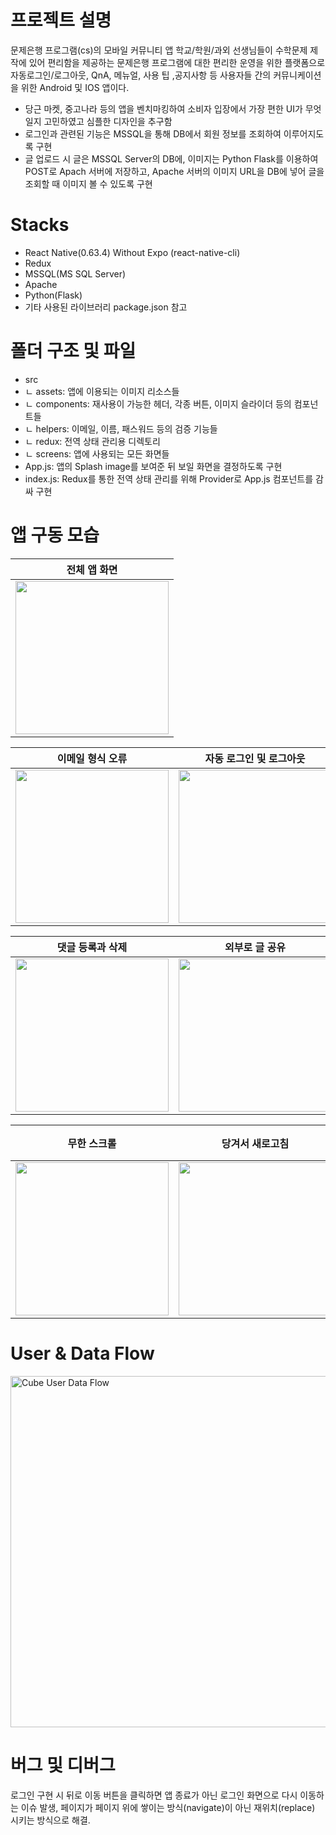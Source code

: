 # 프로젝트 설명
문제은행 프로그램(cs)의 모바일 커뮤니티 앱
학교/학원/과외 선생님들이 수학문제 제작에 있어 편리함을 제공하는 문제은행 프로그램에 대한 편리한 운영을 위한 플랫폼으로 자동로그인/로그아웃, QnA, 메뉴얼, 사용 팁 ,공지사항 등 사용자들 간의 커뮤니케이션을 위한 Android 및 IOS 앱이다.
- 당근 마켓, 중고나라 등의 앱을 벤치마킹하여 소비자 입장에서 가장 편한 UI가 무엇일지 고민하였고 심플한 디자인을 추구함
- 로그인과 관련된 기능은 MSSQL을 통해 DB에서 회원 정보를 조회하여 이루어지도록 구현
- 글 업로드 시 글은 MSSQL Server의 DB에, 이미지는 Python Flask를 이용하여 POST로 Apach 서버에 저장하고, Apache 서버의 이미지 URL을 DB에 넣어 글을 조회할 때 이미지 볼 수 있도록 구현

# Stacks
- React Native(0.63.4) Without Expo (react-native-cli)
- Redux
- MSSQL(MS SQL Server)
- Apache
- Python(Flask)
- 기타 사용된 라이브러리 package.json 참고

# 폴더 구조 및 파일
- src
- ㄴ assets: 앱에 이용되는 이미지 리소스들
- ㄴ components: 재사용이 가능한 헤더, 각종 버튼, 이미지 슬라이더 등의 컴포넌트들
- ㄴ helpers: 이메일, 이름, 패스워드 등의 검증 기능들
- ㄴ redux: 전역 상태 관리용 디렉토리
- ㄴ screens: 앱에 사용되는 모든 화면들
- App.js: 앱의 Splash image를 보여준 뒤 보일 화면을 결정하도록 구현
- index.js: Redux를 통한 전역 상태 관리를 위해 Provider로 App.js 컴포넌트를 감싸 구현

# 앱 구동 모습
|전체 앱 화면|
|-|
|<img width="245px" src="https://user-images.githubusercontent.com/29908722/126903732-5a54bc89-6c9b-4f37-adb3-134acb9cbe64.gif" />|

| 이메일 형식 오류 | 자동 로그인 및 로그아웃 | 글 및 이미지 업로드 |
| - | - | - |
| <img width="245px" src="https://user-images.githubusercontent.com/29908722/126903984-fbdef27f-46f8-4aef-ac56-fe27f65e8137.gif" /> | <img width="245px" src="https://user-images.githubusercontent.com/29908722/126903988-510a8e38-9fa4-4c82-97b1-6d58dba69ba2.gif" /> | <img width="245px" src="https://user-images.githubusercontent.com/29908722/126904005-937a90e4-98e9-4878-843a-9ccaf5608007.gif" /> |

| 댓글 등록과 삭제 | 외부로 글 공유 | 글 수정 및 삭제 |
| - | - | - |
| <img width="245px" src="https://user-images.githubusercontent.com/29908722/126904100-ccaf6c57-e319-4ed6-83d1-ab8b3a9e626f.gif" /> | <img width="245px" src="https://user-images.githubusercontent.com/29908722/126904103-01134603-e412-4802-ad75-14834cc49cd4.gif" /> | <img width="245px" src="https://user-images.githubusercontent.com/29908722/126904106-e65b3a80-0e5b-4adf-a251-edb94f90f63f.gif" /> |

| 무한 스크롤 | 당겨서 새로고침 | 구독 했을 경우와 <br>하지 않았을 경우 |
| - | - | - |
| <img width="245px" src="https://user-images.githubusercontent.com/29908722/126904191-2851e94f-cc27-49ec-b4ba-757a4944741d.gif" /> | <img width="245px" src="https://user-images.githubusercontent.com/29908722/126904193-81e9beb1-135a-4136-9d84-daf45d7b1b58.gif" /> | <img width="245px" src="https://user-images.githubusercontent.com/29908722/126904196-8ebab255-b6e0-4983-b569-f589e4b7c117.gif" /> |

# User & Data Flow
<img width="562" alt="Cube User   Data Flow" src="https://github.com/user-attachments/assets/d94457fd-d66b-45cd-a0c0-951630119c7b">


# 버그 및 디버그
로그인 구현 시 뒤로 이동 버튼을 클릭하면 앱 종료가 아닌 로그인 화면으로 다시 이동하는 이슈 발생, 페이지가 페이지 위에 쌓이는 방식(navigate)이 아닌 재위치(replace) 시키는 방식으로 해결.
